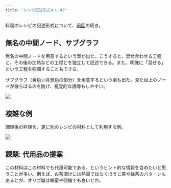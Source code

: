 ```yaml
---
title: 'レシピ記述形式メモ #2'
---
```

料理のレシピの記述形式について、[前回](https://r7kamura.com/articles/2022-05-13-mermaid-recipe-memo)の続き。

無名の中間ノード、サブグラフ
--------------

無名の中間ノードを用意するという案が出た。こうすると、混ぜ合わせる工程と、その後の加熱などの工程とを独立して記述できる。また、明確に「混ぜる」という工程を強調することもできる。

サブグラフ（黄色い背景色の部分）を用意するという案も出た。見た目上のノードが散らばるのを防げ、視覚的な誘導もしやすい。

![](https://lh6.googleusercontent.com/3jvLzeaWw8Mmg8nFJ1Ww3Cea9HxQkDiuIcsHjsimRnsB_-RnuuwTwMDh0q13Fk9zPKtTVe7MY6DUgP-j7hyONOTHEa0L0hAOj13KftLcRzyMqbg_MED2rB_XW7nknQTI2IbQKkZAlMieEe6TiE6UVQ)

複雑な例
----

調理後の料理を、更に別のレシピの材料として利用する例。

![](https://lh4.googleusercontent.com/cqglZZULuF37OKgiL-sMwz5yWEnfCN60TkSFHF6x6kHqkf8f3xfAPjvRMKblcRGNkhBNl7-q_rjhYXPlf5Z1Ki7566OJ8q4uXFIOxgqlZnWu4NaN6tctQ1AftasIg9yDR_iJQ0yFiVFQPv3hCCk-wg)

課題: 代用品の提案
----------

この材料はこの材料でも代用可能である、というヒント的な情報を含めたいと思うことが多い。例えば、お茶漬けには熱湯ではなくほうじ茶や緑茶のパターンもあるとか、オリゴ糖は蜂蜜や砂糖でも良いとか。
